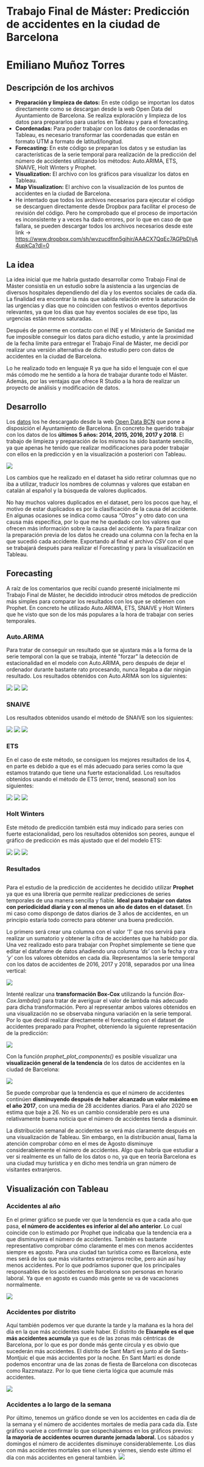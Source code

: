 # Trabajo Final de Máster: Predicción de accidentes en la ciudad de Barcelona
# Emiliano Muñoz Torres

## Descripción de los archivos
* **Preparación y limpieza de datos:** En este código se importan los datos directamente como se descargan desde la web Open Data del Ayuntamiento de Barcelona. Se realiza exploración y limpieza de los datos para prepararlos para usarlos en Tableau y para el forecasting.
* **Coordenadas:** Para poder trabajar con los datos de coordenadas en Tableau, es necesario transformar las coordenadas que están en formato UTM a formato de latitud/longitud.
* **Forecasting:** En este código se preparan los datos y se estudian las características de la serie temporal para realización de la predicción del número de accidentes utilizando los métodos: Auto.ARIMA, ETS, SNAIVE, Holt Winters y Prophet. 
* **Visualization:** El archivo con los gráficos para visualizar los datos en Tableau.
* **Map Visualization:** El archivo con la visualización de los puntos de accidentes en la ciudad de Barcelona. 
* He intentado que todos los archivos necesarios para ejecutar el código se descarguen directamente desde Dropbox para facilitar el proceso de revisión del código. Pero he comprobado que el proceso de importación es inconsistente y a veces ha dado errores, por lo que en caso de que fallara, se pueden descargar todos los archivos necesarios desde este link -> https://www.dropbox.com/sh/wvzucdfnn5gihir/AAACX7QqEc7AGPbDlyA4upkCa?dl=0 

## La idea
La idea inicial que me habría gustado desarrollar como Trabajo Final de Máster consistía en un estudio sobre la asistencia a las urgencias de diversos hospitales dependiendo del día y los eventos sociales de cada día. La finalidad era encontrar la más que sabida relación entre la saturación de las urgencias y días que no coinciden con festivos o eventos deportivos relevantes, ya que los días que hay eventos sociales de ese tipo, las urgencias están menos saturadas. 

Después de ponerme en contacto con el INE y el Ministerio de Sanidad me fue imposible conseguir los datos para dicho estudio, y ante la proximidad de la fecha límite para entregar el Trabajo Final de Máster, me decidí por realizar una versión alternativa de dicho estudio pero con datos de accidentes en la ciudad de Barcelona. 

Lo he realizado todo en lenguaje R ya que ha sido el lenguaje con el que más cómodo me he sentido a la hora de trabajar durante todo el Máster. Además, por las ventajas que ofrece R Studio a la hora de realizar un proyecto de análisis y modificación de datos. 

## Desarrollo
Los [datos](https://opendata-ajuntament.barcelona.cat/data/es/dataset/accidents-gu-bcn) los he descargado desde la web [Open Data BCN](https://opendata-ajuntament.barcelona.cat/es/) que pone a disposición el Ayuntamiento de Barcelona. En concreto he querido trabajar con los datos de los **últimos 5 años: 2014, 2015, 2016, 2017 y 2018**. El trabajo de limpieza y preparación de los mismos ha sido bastante sencillo, ya que apenas he tenido que realizar modificaciones para poder trabajar con ellos en la predicción y en la visualización a posteriori con Tableau. 

![](https://i.imgur.com/vDjZkq8.jpg)

Los cambios que he realizado en el dataset ha sido retirar columnas que no iba a utilizar, traducir los nombres de columnas y valores que estaban en catalán al español y la búsqueda de valores duplicados. 

No hay muchos valores duplicados en el dataset, pero los pocos que hay, el motivo de estar duplicados es por la clasificación de la causa del accidente. En algunas ocasiones se indica como causa _“Otros”_ y otro dato con una causa más específica, por lo que me he quedado con los valores que ofrecen más información sobre la causa del accidente. Ya para finalizar con la preparación previa de los datos he creado una columna con la fecha en la que  sucedió cada accidente. Exportando al final el archivo _CSV_ con el que se trabajará después para realizar el Forecasting y para la visualización en Tableau.

## Forecasting
A raíz de los comentarios que recibí cuando presenté inicialmente mi Trabajo Final de Máster, he decidido introducir otros métodos de predicción más simples para comparar los resultados con los que se obtienen con Prophet. En concreto he utilizado Auto.ARIMA, ETS, SNAIVE y Holt Winters que he visto que son de los más populares a la hora de trabajar con series temporales.

### Auto.ARIMA
Para tratar de conseguir un resultado que se ajustara más a la forma de la serie temporal con la que se trabaja, intenté "forzar" la detección de estacionalidad en el modelo con Auto.ARIMA, pero después de dejar el ordenador durante bastante rato procesando, nunca llegaba a dar ningún resultado. Los resultados obtenidos con Auto.ARIMA son los siguientes:

![](https://i.imgur.com/YB8GxXb.png)
![](https://i.imgur.com/ywWqGCX.jpg)
![](https://i.imgur.com/6eh9R2F.jpg)

### SNAIVE
Los resultados obtenidos usando el método de SNAIVE son los siguientes:

![](https://i.imgur.com/X7fjKba.png)
![](https://i.imgur.com/VfeiFJZ.jpg)
![](https://i.imgur.com/1du1JdC.jpg)

### ETS 
En el caso de este método, se consiguen los mejores resultados de los 4, en parte es debido a que es el más adecuado para series como la que estamos tratando que tiene una fuerte estacionalidad. Los resultados obtenidos usando el método de ETS (error, trend, seasonal) son los siguientes:

![](https://i.imgur.com/N97T9Kv.png)
![](https://i.imgur.com/CW7QELb.jpg)
![](https://i.imgur.com/CW7QELb.jpg)

### Holt Winters
Este método de predicción también está muy indicado para series con fuerte estacionalidad, pero los resultados obtenidos son peores, aunque el gráfico de predicción es más ajustado que el del modelo ETS:

![](https://i.imgur.com/fIa5ro1.png)
![](https://i.imgur.com/F3J4Pws.jpg)
![](https://i.imgur.com/3yfKwQ9.jpg)

### Resultados



![]()



Para el estudio de la predicción de accidentes he decidido utilizar **Prophet** ya que es una librería que permite realizar predicciones de series temporales de una manera sencilla y fiable. **Ideal para trabajar con datos con periodicidad diaria y con al menos un año de datos en el dataset**. En mi caso como dispongo de datos diarios de 3 años de accidentes, en un principio estaría todo correcto para obtener una buena predicción.

Lo primero será crear una columna con el valor _‘1’_ que nos servirá para realizar un sumatorio y obtener la cifra de accidentes que ha habido por día. Una vez realizado esto para trabajar con Prophet simplemente se tiene que editar el dataframe de datos añadiendo una columna _‘ds’_ con la fecha y otra _‘y’_ con los valores obtenidos en cada día.  Representamos la serie temporal con los datos de accidentes de 2016, 2017 y 2018, separados por una línea vertical:

![](https://i.imgur.com/LnM6w2F.jpg)

Intenté realizar una **transformación Box-Cox** utilizando la función _Box-Cox.lambda()_ para tratar de averiguar el valor de lambda más adecuado para dicha transformación. Pero al representar ambos valores obtenidos en una visualización no se observaba ninguna variación en la serie temporal. Por lo que decidí realizar directamente el forecasting con el dataset de accidentes preparado para Prophet, obteniendo la siguiente representación de la predicción:

![](https://i.imgur.com/gVpGYn6.jpg)

Con la función _prophet_plot_components()_ es posible visualizar una **visualización general de la tendencia** de los datos de accidentes en la ciudad de Barcelona:

![](https://i.imgur.com/0jBu3DU.jpg)

Se puede comprobar que la tendencia es que el número de accidentes continúen **disminuyendo después de haber alcanzado un valor máximo en el año 2017**,  con una media de 28 accidentes diarios. Para el año 2020 se estima que baje a 26. No es un cambio considerable pero es una relativamente buena noticia que el número de accidentes tienda a disminuir.

La distribución semanal de accidentes se verá más claramente después en una visualización de Tableau. Sin embargo, en la distribución anual, llama la atención comprobar cómo en el mes de Agosto disminuye considerablemente el número de accidentes. Algo que habría que estudiar a ver si realmente es un fallo de los datos o no, ya que en teoría Barcelona es una ciudad muy turística y en dicho mes tendría un gran número de visitantes extranjeros. 

## Visualización con Tableau
### Accidentes al año
En el primer gráfico se puede ver que la tendencia es que a cada año que pasa, **el número de accidentes es inferior al del año anterior**.  Lo cual coincide con lo estimado por Prophet que indicaba que la tendencia era a que disminuyera el número de accidentes. También es bastante representativo comprobar cómo claramente el mes con menos accidentes siempre es agosto. Para una ciudad tan turística como es Barcelona, este mes será de los que más visitantes extranjeros recibe, pero aún así hay menos accidentes. Por lo que podríamos suponer que los principales responsables de los accidentes en Barcelona son personas en horario laboral. Ya que en agosto es cuando más gente se va de vacaciones normalmente. 

![](https://i.imgur.com/EXC99bU.png)



### Accidentes por distrito

Aquí también podemos ver que durante la tarde y la mañana es la hora del día en la que más accidentes suele haber. El distrito de **Eixample es el que más accidentes acumula** ya que es de las zonas más céntricas de Barcelona, por lo que es por donde más gente circula y es obvio que sucederán más accidentes. El distrito de Sant Martí es junto al de Sants-Montjuic el que más accidentes por la noche. En Sant Martí es donde podemos encontrar una de las zonas de fiesta de Barcelona con discotecas como Razzmatazz. Por lo que tiene cierta lógica que acumule más accidentes. 

![](https://i.imgur.com/nmkSPur.jpg)



### Accidentes a lo largo de la semana

Por último, tenemos un gráfico donde se ven los accidentes en cada día de la semana y el número de accidentes mortales de media para cada día. Este gráfico vuelve a confirmar lo que sospechábamos en los gráficos previos: **la mayoría de accidentes ocurren durante jornada laboral.** Los sábados y domingos el número de accidentes disminuye considerablemente. Los días con más accidentes mortales son el lunes y viernes, siendo este último el día con más accidentes en general también. 
![](https://i.imgur.com/SjjlKSr.jpg)
